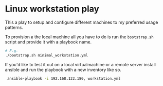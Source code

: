 # Linux workstation play
This a play to setup and configure different machines to my preferred
usage patterns.

To provision a the local machine all you have to do is run the `bootstrap.sh` script and provide it with a playbook name.

```bash
# E.g.
./bootstrap.sh minimal_workstation.yml
```

If you'd like to test it out on a local virtualmachine or a remote server install ansible and run the playbook with a new inventory like so.

```bash
 ansible-playbook -i 192.168.122.180, workstation.yml
 ```
